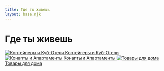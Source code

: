 ```yaml
---
title: Где ты живешь
layout: base.njk
---
```


# Где ты живешь

<div class="tile-grid">
  <a href="{{ '/home/containers/' | url }}" class="tile-button">
    <img src="{{ '/images/content/home/containers.png' | url }}" alt="Контейнеры и Куб-Отели" />
    <span>Контейнеры и Куб-Отели</span>
  </a>
  <a href="{{ '/home/aparts/' | url }}" class="tile-button">
    <img src="{{ '/images/content/home/aparts.png' | url }}" alt="Конапты и Апартаменты" />
    <span>Конапты и Апартаменты</span>
  </a>
  <a href="{{ '/home/goods/' | url }}" class="tile-button">
    <img src="{{ '/images/content/home/goods.png' | url }}" alt="Товары для дома" />
    <span>Товары для дома</span>
  </a>
</div>